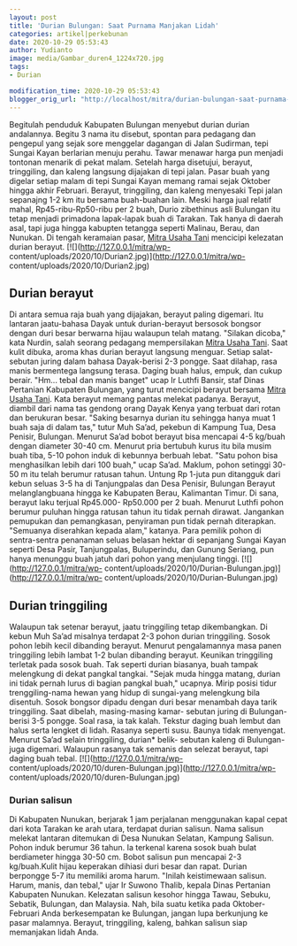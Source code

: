 ```yaml
---
layout: post
title: 'Durian Bulungan: Saat Purnama Manjakan Lidah'
categories: artikel|perkebunan
date: 2020-10-29 05:53:43
author: Yudianto
image: media/Gambar_duren4_1224x720.jpg
tags:
- Durian

modification_time: 2020-10-29 05:53:43
blogger_orig_url: "http://localhost/mitra/durian-bulungan-saat-purnama-manjakan.html"
---
```


Begitulah penduduk Kabupaten Bulungan menyebut durian durian andalannya.
Begitu 3 nama itu disebut, spontan para pedagang dan pengepul yang sejak sore
menggelar dagangan di Jalan Sudirman, tepi Sungai Kayan berlarian menuju
perahu. Tawar menawar harga pun menjadi tontonan menarik di pekat malam.
Setelah harga disetujui, berayut, tringgiling, dan kaleng langsung dijajakan
di tepi jalan. Pasar buah yang digelar setiap malam di tepi Sungai Kayan
memang ramai sejak Oktober hingga akhir Februari. Berayut, tringgiling, dan
kaleng menyesaki Tepi jalan sepanajng 1-2 km itu bersama buah-buahan lain.
Meski harga jual relatif mahal, Rp45-ribu-Rp50-ribu per 2 buah, Durio
zibethinus asli Bulungan itu tetap menjadi primadona lapak-lapak buah di
Tarakan. Tak hanya di daerah asal, tapi juga hingga kabupten tetangga seperti
Malinau, Berau, dan Nunukan. Di tengah keramaian pasar, [Mitra Usaha
Tani](http://127.0.0.1/mitra) mencicipi kelezatan durian berayut.
[![](http://127.0.0.1/mitra/wp-
content/uploads/2020/10/Durian2.jpg)](http://127.0.0.1/mitra/wp-
content/uploads/2020/10/Durian2.jpg)

## Durian berayut

Di antara semua raja buah yang dijajakan, berayut paling digemari. Itu
lantaran jaatu-bahasa Dayak untuk durian-berayut bersosok bongsor dengan duri
besar berwarna hijau walaupun telah matang. "Silakan dicoba," kata Nurdin,
salah seorang pedagang mempersilakan [Mitra Usaha
Tani](http://127.0.0.1/mitra). Saat kulit dibuka, aroma khas durian berayut
langsung menguar. Setiap salat-sebutan juring dalam bahasa Dayak-berisi 2-3
pongge. Saat dilahap, rasa manis bermentega langsung terasa. Daging buah
halus, empuk, dan cukup berair. "Hm... tebal dan manis banget" ucap Ir Luthfi
Bansir, staf Dinas Pertanian Kabupaten Bulungan, yang turut mencicipi berayut
bersama [Mitra Usaha Tani](http://127.0.0.1/mitra). Kata berayut memang pantas
melekat padanya. Berayut, diambil dari nama tas gendong orang Dayak Kenya yang
terbuat dari rotan dan berukuran besar. "Saking besarnya durian itu sehingga
hanya muat 1 buah saja di dalam tas," tutur Muh Sa’ad, pekebun di Kampung Tua,
Desa Penisir, Bulungan. Menurut Sa’ad bobot berayut bisa mencapai 4-5 kg/buah
dengan diameter 30-40 cm. Menurut pria bertubuh kurus itu bila musim buah
tiba, 5-10 pohon induk di kebunnya berbuah lebat. "Satu pohon bisa
menghasilkan lebih dari 100 buah," ucap Sa’ad. Maklum, pohon setinggi 30-50 m
itu telah berumur ratusan tahun. Untung Rp 1-juta pun ditangguk dari kebun
seluas 3-5 ha di Tanjungpalas dan Desa Penisir, Bulungan Berayut
melanglangbuana hingga ke Kabupaten Berau, Kalimantan Timur. Di sana, berayut
laku terjual Rp45.000- Rp50.000 per 2 buah. Menurut Luthfi pohon berumur
puluhan hingga ratusan tahun itu tidak pernah dirawat. Jangankan pemupukan dan
pemangkasan, penyiraman pun tidak pernah diterapkan. "Semuanya diserahkan
kepada alam," katanya. Para pemilik pohon di sentra-sentra penanaman seluas
belasan hektar di sepanjang Sungai Kayan seperti Desa Pasir, Tanjungpalas,
Buluperindu, dan Gunung Seriang, pun hanya menunggu buah jatuh dari pohon yang
menjulang tinggi. [![](http://127.0.0.1/mitra/wp-
content/uploads/2020/10/Durian-Bulungan.jpg)](http://127.0.0.1/mitra/wp-
content/uploads/2020/10/Durian-Bulungan.jpg)

## Durian tringgiling

Walaupun tak setenar berayut, jaatu tringgiling tetap dikembangkan. Di kebun
Muh Sa’ad misalnya terdapat 2-3 pohon durian tringgiling. Sosok pohon lebih
kecil dibanding berayut. Menurut pengalamannya masa panen tringgiling lebih
lambat 1-2 bulan dibanding berayut. Keunikan tringgiling terletak pada sosok
buah. Tak seperti durian biasanya, buah tampak melengkung di dekat pangkal
tangkai. "Sejak muda hingga matang, durian ini tidak pernah lurus di bagian
pangkal buah," ucapnya. Mirip posisi tidur trenggiling-nama hewan yang hidup
di sungai-yang melengkung bila disentuh. Sosok bongsor dipadu dengan duri
besar menambah daya tarik tringgiling. Saat dibelah, masing-masing kamar-
sebutan juring di Bulungan-berisi 3-5 pongge. Soal rasa, ia tak kalah. Tekstur
daging buah lembut dan halus serta lengket di lidah. Rasanya seperti susu.
Baunya tidak menyengat. Menurut Sa’ad selain tringgiling, durian* belik-
sebutan kaleng di Bulungan-juga digemari. Walaupun rasanya tak semanis dan
selezat berayut, tapi daging buah tebal. [![](http://127.0.0.1/mitra/wp-
content/uploads/2020/10/duren-Bulungan.jpg)](http://127.0.0.1/mitra/wp-
content/uploads/2020/10/duren-Bulungan.jpg)

### Durian salisun

Di Kabupaten Nunukan, berjarak 1 jam perjalanan menggunakan kapal cepat dari
kota Tarakan ke arah utara, terdapat durian salisun. Nama salisun melekat
lantaran ditemukan di Desa Nunukan Selatan, Kampung Salisun. Pohon induk
berumur 36 tahun. Ia terkenal karena sosok buah bulat berdiameter hingga 30-50
cm. Bobot salisun pun mencapai 2-3 kg/buah.Kulit hijau keperakan dihiasi duri
besar dan rapat. Durian berpongge 5-7 itu memiliki aroma harum. "Inilah
keistimewaan salisun. Harum, manis, dan tebal," ujar Ir Suwono Thalib, kepala
Dinas Pertanian Kabupaten Nunukan. Kelezatan salisun kesohor hingga Tawau,
Sebuku, Sebatik, Bulungan, dan Malaysia. Nah, bila suatu ketika pada Oktober-
Februari Anda berkesempatan ke Bulungan, jangan lupa berkunjung ke pasar
malamnya. Berayut, tringgiling, kaleng, bahkan salisun siap memanjakan lidah
Anda.


